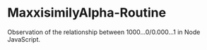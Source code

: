 # MaxxisimilyAlpha-Routine
Observation of the relationship between 1000...0/0.000...1 in Node JavaScript.
